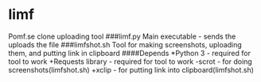 # limf
Pomf.se clone uploading tool
###limf.py
Main executable - sends the uploads the file
###limfshot.sh
Tool for making screenshots, uploading them, and putting link in clipboard
####Depends
*Python 3 - required for tool to work
+Requests library - required for tool to work
-scrot - for doing screenshots(limfshot.sh)
+xclip - for putting link into clipboard(limfshot.sh)

